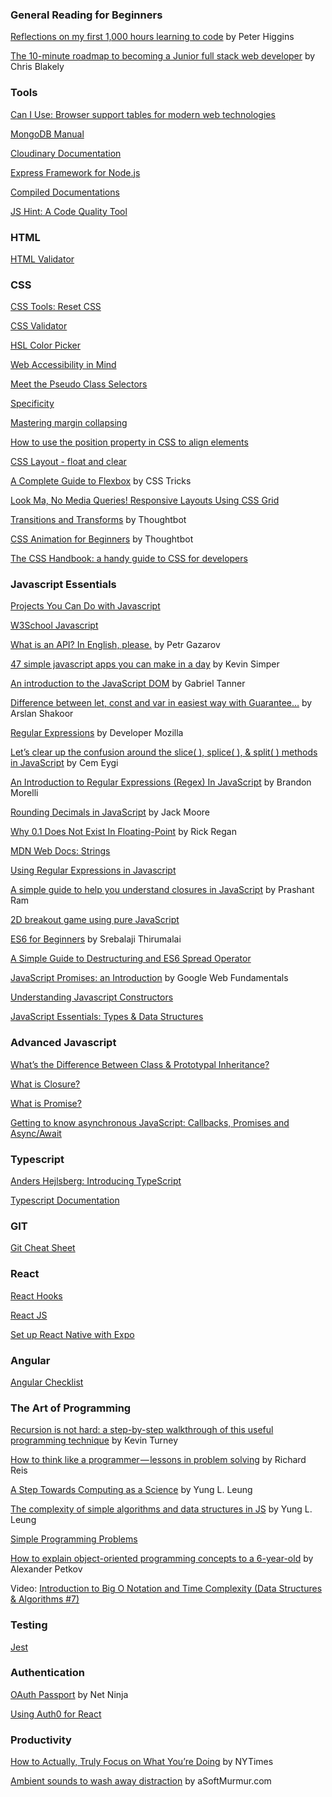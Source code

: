 ### General Reading for Beginners
<a href="https://medium.freecodecamp.org/reflections-on-my-first-1-000-hours-learning-to-code-17cd32e72f11">Reflections on my first 1,000 hours learning to code</a> by Peter Higgins

<a href="https://medium.freecodecamp.org/the-10-minute-roadmap-to-becoming-a-junior-full-stack-web-developer-1131d4ffc48">The 10-minute roadmap to becoming a Junior full stack web developer</a> by Chris Blakely

### Tools
<a href="https://caniuse.com/">Can I Use: Browser support tables for modern web technologies</a>

<a href="https://docs.mongodb.com/manual/">MongoDB Manual</a>

<a href="https://cloudinary.com/documentation">Cloudinary Documentation</a>

<a href="https://expressjs.com/">Express Framework for Node.js</a>

<a href="https://devdocs.io/">Compiled Documentations</a>

<a href="https://jshint.com/">JS Hint: A Code Quality Tool</a>

### HTML
<a href="https://validator.w3.org/">HTML Validator</a>

### CSS
<a href="https://meyerweb.com/eric/tools/css/reset/">CSS Tools: Reset CSS</a>

<a href="https://jigsaw.w3.org/css-validator/">CSS Validator</a>

<a href="http://hslpicker.com/">HSL Color Picker</a>

<a href="https://webaim.org/">Web Accessibility in Mind</a>

<a href="https://css-tricks.com/pseudo-class-selectors/">Meet the Pseudo Class Selectors</a>

<a href="https://developer.mozilla.org/en-US/docs/Web/CSS/Specificity">Specificity</a>

<a href="https://developer.mozilla.org/en-US/docs/Web/CSS/CSS_Box_Model/Mastering_margin_collapsing">Mastering margin collapsing</a>

<a href="https://medium.freecodecamp.org/how-to-use-the-position-property-in-css-to-align-elements-d8f49c403a26">How to use the position property in CSS to align elements</a>

<a href="https://www.w3schools.com/css/css_float.asp">CSS Layout - float and clear</a>

<a href="https://css-tricks.com/snippets/css/a-guide-to-flexbox/">A Complete Guide to Flexbox</a> by CSS Tricks

<a href="https://css-tricks.com/look-ma-no-media-queries-responsive-layouts-using-css-grid/">Look Ma, No Media Queries! Responsive Layouts Using CSS Grid</a>

<a href="https://thoughtbot.com/blog/transitions-and-transforms">Transitions and Transforms</a> by Thoughtbot

<a href="https://thoughtbot.com/blog/css-animation-for-beginners">CSS Animation for Beginners</a> by Thoughtbot

<a href="https://medium.freecodecamp.org/the-css-handbook-a-handy-guide-to-css-for-developers-b56695917d11">The CSS Handbook: a handy guide to CSS for developers</a>

### Javascript Essentials
<a href="https://skillcrush.com/2018/06/18/projects-you-can-do-with-javascript/">Projects You Can Do with Javascript</a>

<a href="https://www.w3schools.com/js/default.asp">W3School Javascript</a>

<a href="https://medium.freecodecamp.org/what-is-an-api-in-english-please-b880a3214a82">What is an API? In English, please.</a> by Petr Gazarov

<a href="https://medium.com/@kevinsimper/47-simple-javascript-apps-you-can-make-in-a-day-98f5207ca2e1">47 simple javascript apps you can make in a day</a> by Kevin Simper

<a href="https://medium.freecodecamp.org/an-introduction-to-the-javascript-dom-512463dd62ec">An introduction to the JavaScript DOM</a> by Gabriel Tanner

<a href="https://codeburst.io/learn-let-var-and-const-in-easiest-way-with-guarantee-e6ecf551018a">Difference between let, const and var in easiest way with Guarantee…</a> by Arslan Shakoor

<a href="https://developer.mozilla.org/en-US/docs/Web/JavaScript/Guide/Regular_Expressions">Regular Expressions</a> by Developer Mozilla

<a href="https://medium.freecodecamp.org/lets-clear-up-the-confusion-around-the-slice-splice-split-methods-in-javascript-8ba3266c29ae">Let’s clear up the confusion around the slice( ), splice( ), & split( ) methods in JavaScript</a> by Cem Eygi

<a href="https://codeburst.io/an-introduction-to-regular-expressions-regex-in-javascript-1d3559e7ac9a">An Introduction to Regular Expressions (Regex) In JavaScript</a> by Brandon Morelli

<a href="http://www.jacklmoore.com/notes/rounding-in-javascript/">Rounding Decimals in JavaScript</a> by Jack Moore

<a href="https://www.exploringbinary.com/why-0-point-1-does-not-exist-in-floating-point/">Why 0.1 Does Not Exist In Floating-Point</a> by Rick Regan

<a href="https://developer.mozilla.org/en-US/docs/Web/JavaScript/Reference/Global_Objects/String">MDN Web Docs: Strings</a>

<a href="https://regexone.com/references/javascript">Using Regular Expressions in Javascript</a>

<a href="https://medium.freecodecamp.org/javascript-closures-simplified-d0d23fa06ba4">A simple guide to help you understand closures in JavaScript</a> by Prashant Ram

<a href="https://developer.mozilla.org/en-US/docs/Games/Tutorials/2D_Breakout_game_pure_JavaScript">2D breakout game using pure JavaScript</a>

<a href="https://codeburst.io/es6-tutorial-for-beginners-5f3c4e7960be">ES6 for Beginners</a> by Srebalaji Thirumalai

<a href="https://codeburst.io/a-simple-guide-to-destructuring-and-es6-spread-operator-e02212af5831">A Simple Guide to Destructuring and ES6 Spread Operator</a>

<a href="https://developers.google.com/web/fundamentals/primers/promises">JavaScript Promises: an Introduction</a> by Google Web Fundamentals

<a href="https://css-tricks.com/understanding-javascript-constructors/">Understanding Javascript Constructors</a>

<a href="https://codeburst.io/javascript-essentials-types-data-structures-3ac039f9877b">JavaScript Essentials: Types & Data Structures</a>

### Advanced Javascript
<a href="https://medium.com/javascript-scene/master-the-javascript-interview-what-s-the-difference-between-class-prototypal-inheritance-e4cd0a7562e9">What’s the Difference Between Class & Prototypal Inheritance?</a>

<a href="https://medium.com/javascript-scene/master-the-javascript-interview-what-is-a-closure-b2f0d2152b36">What is Closure?</a>

<a href="https://medium.com/javascript-scene/master-the-javascript-interview-what-is-a-promise-27fc71e77261">What is Promise?</a>

<a href="https://medium.com/codebuddies/getting-to-know-asynchronous-javascript-callbacks-promises-and-async-await-17e0673281ee">Getting to know asynchronous JavaScript: Callbacks, Promises and Async/Await</a>

### Typescript
<a href="https://channel9.msdn.com/posts/Anders-Hejlsberg-Introducing-TypeScript">Anders Hejlsberg: Introducing TypeScript</a>

<a href="https://www.typescriptlang.org/docs/tutorial.html">Typescript Documentation</a>

### GIT
<a href="https://github.github.com/training-kit/downloads/github-git-cheat-sheet.pdf">Git Cheat Sheet</a>

### React
<a href="https://youtu.be/-MlNBTSg_Ww">React Hooks</a>

<a href="https://reactjs.org/">React JS</a>

<a href="https://itnext.io/set-up-react-native-with-expo-1e63a82d01ac">Set up React Native with Expo</a>

### Angular
<a href="https://angular-checklist.io/projects">Angular Checklist</a>

### The Art of Programming
<a href="https://medium.freecodecamp.org/recursion-is-not-hard-858a48830d83">Recursion is not hard: a step-by-step walkthrough of this useful programming technique</a> by Kevin Turney

<a href="https://medium.freecodecamp.org/how-to-think-like-a-programmer-lessons-in-problem-solving-d1d8bf1de7d2">How to think like a programmer — lessons in problem solving</a> by Richard Reis

<a href="https://medium.freecodecamp.org/a-step-towards-computing-as-a-science-algorithms-data-structures-4c0e2d6ae79a">A Step Towards Computing as a Science</a> by Yung L. Leung

<a href="https://medium.freecodecamp.org/the-complexity-of-simple-algorithms-and-data-structures-in-javascript-11e25b29de1e">The complexity of simple algorithms and data structures in JS</a>  by Yung L. Leung

<a href="https://adriann.github.io/programming_problems.html">Simple Programming Problems</a>

<a href="https://medium.freecodecamp.org/object-oriented-programming-concepts-21bb035f7260">How to explain object-oriented programming concepts to a 6-year-old</a> by Alexander Petkov

Video: <a href ="https://www.youtube.com/watch?v=D6xkbGLQesk">Introduction to Big O Notation and Time Complexity (Data Structures & Algorithms #7)</a>

### Testing

<a href="https://jestjs.io/">Jest</a>

### Authentication
<a href="https://www.youtube.com/watch?v=sakQbeRjgwg">OAuth Passport</a> by Net Ninja

<a href="https://auth0.com/docs/quickstart/spa/react">Using Auth0 for React</a>

### Productivity
<a href="https://www.nytimes.com/2019/01/13/smarter-living/how-to-actually-truly-focus-on-what-youre-doing.html">How to Actually, Truly Focus on What You’re Doing</a> by NYTimes

<a href="https://asoftmurmur.com/">Ambient sounds to wash away distraction</a> by aSoftMurmur.com



